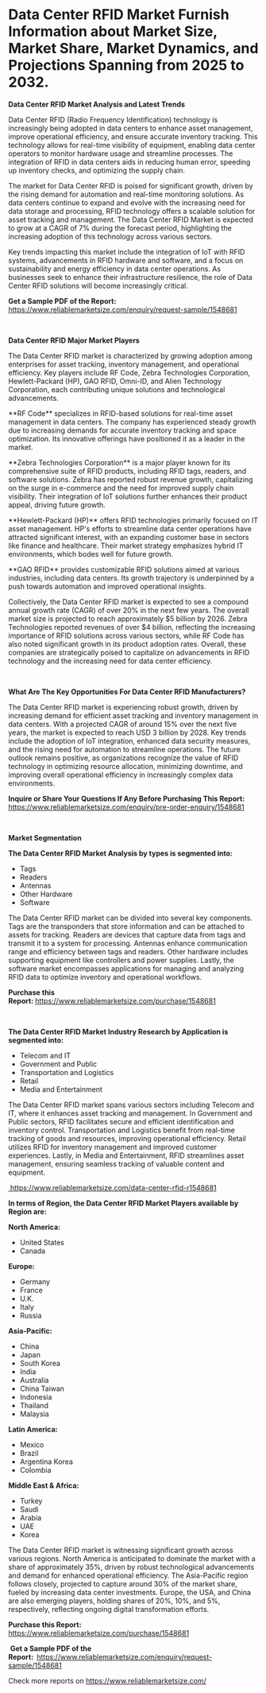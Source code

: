 <p><h1>Data Center RFID Market Furnish Information about Market Size, Market Share, Market Dynamics, and Projections Spanning from 2025 to 2032.</h1></p><p><strong>Data Center RFID Market Analysis and Latest Trends</strong></p>
<p><p>Data Center RFID (Radio Frequency Identification) technology is increasingly being adopted in data centers to enhance asset management, improve operational efficiency, and ensure accurate inventory tracking. This technology allows for real-time visibility of equipment, enabling data center operators to monitor hardware usage and streamline processes. The integration of RFID in data centers aids in reducing human error, speeding up inventory checks, and optimizing the supply chain.</p><p>The market for Data Center RFID is poised for significant growth, driven by the rising demand for automation and real-time monitoring solutions. As data centers continue to expand and evolve with the increasing need for data storage and processing, RFID technology offers a scalable solution for asset tracking and management. The Data Center RFID Market is expected to grow at a CAGR of 7% during the forecast period, highlighting the increasing adoption of this technology across various sectors.</p><p>Key trends impacting this market include the integration of IoT with RFID systems, advancements in RFID hardware and software, and a focus on sustainability and energy efficiency in data center operations. As businesses seek to enhance their infrastructure resilience, the role of Data Center RFID solutions will become increasingly critical.</p></p>
<p><strong>Get a Sample PDF of the Report:&nbsp;</strong> <a href="https://www.reliablemarketsize.com/enquiry/request-sample/1548681?utm_campaign=2393&utm_medium=2&utm_source=Github&utm_content=ia&utm_term=10032025&utm_id=data-center-rfid">https://www.reliablemarketsize.com/enquiry/request-sample/1548681</a></p>
<p>&nbsp;</p>
<p><strong>Data Center RFID Major Market Players</strong></p>
<p><p>The Data Center RFID market is characterized by growing adoption among enterprises for asset tracking, inventory management, and operational efficiency. Key players include RF Code, Zebra Technologies Corporation, Hewlett-Packard (HP), GAO RFID, Omni-ID, and Alien Technology Corporation, each contributing unique solutions and technological advancements.</p><p>**RF Code** specializes in RFID-based solutions for real-time asset management in data centers. The company has experienced steady growth due to increasing demands for accurate inventory tracking and space optimization. Its innovative offerings have positioned it as a leader in the market.</p><p>**Zebra Technologies Corporation** is a major player known for its comprehensive suite of RFID products, including RFID tags, readers, and software solutions. Zebra has reported robust revenue growth, capitalizing on the surge in e-commerce and the need for improved supply chain visibility. Their integration of IoT solutions further enhances their product appeal, driving future growth.</p><p>**Hewlett-Packard (HP)** offers RFID technologies primarily focused on IT asset management. HP's efforts to streamline data center operations have attracted significant interest, with an expanding customer base in sectors like finance and healthcare. Their market strategy emphasizes hybrid IT environments, which bodes well for future growth.</p><p>**GAO RFID** provides customizable RFID solutions aimed at various industries, including data centers. Its growth trajectory is underpinned by a push towards automation and improved operational insights.</p><p>Collectively, the Data Center RFID market is expected to see a compound annual growth rate (CAGR) of over 20% in the next few years. The overall market size is projected to reach approximately $5 billion by 2026. Zebra Technologies reported revenues of over $4 billion, reflecting the increasing importance of RFID solutions across various sectors, while RF Code has also noted significant growth in its product adoption rates. Overall, these companies are strategically poised to capitalize on advancements in RFID technology and the increasing need for data center efficiency.</p></p>
<p>&nbsp;</p>
<p><strong>What Are The Key Opportunities For Data Center RFID Manufacturers?</strong></p>
<p><p>The Data Center RFID market is experiencing robust growth, driven by increasing demand for efficient asset tracking and inventory management in data centers. With a projected CAGR of around 15% over the next five years, the market is expected to reach USD 3 billion by 2028. Key trends include the adoption of IoT integration, enhanced data security measures, and the rising need for automation to streamline operations. The future outlook remains positive, as organizations recognize the value of RFID technology in optimizing resource allocation, minimizing downtime, and improving overall operational efficiency in increasingly complex data environments.</p></p>
<p><strong>Inquire or Share Your Questions If Any Before Purchasing This Report:</strong> <a href="https://www.reliablemarketsize.com/enquiry/pre-order-enquiry/1548681?utm_campaign=2393&utm_medium=2&utm_source=Github&utm_content=ia&utm_term=10032025&utm_id=data-center-rfid">https://www.reliablemarketsize.com/enquiry/pre-order-enquiry/1548681</a></p>
<p>&nbsp;</p>
<p><strong>Market Segmentation</strong></p>
<p><strong>The Data Center RFID Market Analysis by types is segmented into:</strong></p>
<p><ul><li>Tags</li><li>Readers</li><li>Antennas</li><li>Other Hardware</li><li>Software</li></ul></p>
<p><p>The Data Center RFID market can be divided into several key components. Tags are the transponders that store information and can be attached to assets for tracking. Readers are devices that capture data from tags and transmit it to a system for processing. Antennas enhance communication range and efficiency between tags and readers. Other hardware includes supporting equipment like controllers and power supplies. Lastly, the software market encompasses applications for managing and analyzing RFID data to optimize inventory and operational workflows.</p></p>
<p><strong>Purchase this Report:&nbsp;</strong><a href="https://www.reliablemarketsize.com/purchase/1548681?utm_campaign=2393&utm_medium=2&utm_source=Github&utm_content=ia&utm_term=10032025&utm_id=data-center-rfid">https://www.reliablemarketsize.com/purchase/1548681</a></p>
<p>&nbsp;</p>
<p><strong>The Data Center RFID Market Industry Research by Application is segmented into:</strong></p>
<p><ul><li>Telecom and IT</li><li>Government and Public</li><li>Transportation and Logistics</li><li>Retail</li><li>Media and Entertainment</li></ul></p>
<p><p>The Data Center RFID market spans various sectors including Telecom and IT, where it enhances asset tracking and management. In Government and Public sectors, RFID facilitates secure and efficient identification and inventory control. Transportation and Logistics benefit from real-time tracking of goods and resources, improving operational efficiency. Retail utilizes RFID for inventory management and improved customer experiences. Lastly, in Media and Entertainment, RFID streamlines asset management, ensuring seamless tracking of valuable content and equipment.</p></p>
<p><a href="https://www.reliablemarketsize.com/data-center-rfid-r1548681?utm_campaign=2393&utm_medium=2&utm_source=Github&utm_content=ia&utm_term=10032025&utm_id=data-center-rfid">&nbsp;https://www.reliablemarketsize.com/data-center-rfid-r1548681</a></p>
<p><strong>In terms of Region, the Data Center RFID Market Players available by Region are:</strong></p>
<p>
    <p> <strong> North America: </strong>
        <ul>
            <li>United States</li>
            <li>Canada</li>
        </ul>
        </p> 
    <p> <strong> Europe: </strong>
        <ul>
            <li>Germany</li>
            <li>France</li>
            <li>U.K.</li>
            <li>Italy</li>
            <li>Russia</li>
        </ul>
        </p> 
    <p> <strong> Asia-Pacific: </strong>
        <ul>
            <li>China</li>
            <li>Japan</li>
            <li>South Korea</li>
            <li>India</li>
            <li>Australia</li>
            <li>China Taiwan</li>
            <li>Indonesia</li>
            <li>Thailand</li>
            <li>Malaysia</li>
        </ul>
        </p> 
    <p> <strong> Latin America: </strong>
        <ul>
            <li>Mexico</li>
            <li>Brazil</li>
            <li>Argentina Korea</li>
            <li>Colombia</li>
        </ul>
        </p> 
    <p> <strong> Middle East & Africa: </strong>
        <ul>
            <li>Turkey</li>
            <li>Saudi</li>
            <li>Arabia</li>
            <li>UAE</li>
            <li>Korea</li>
        </ul>
    </p>
    </p>
<p><p>The Data Center RFID market is witnessing significant growth across various regions. North America is anticipated to dominate the market with a share of approximately 35%, driven by robust technological advancements and demand for enhanced operational efficiency. The Asia-Pacific region follows closely, projected to capture around 30% of the market share, fueled by increasing data center investments. Europe, the USA, and China are also emerging players, holding shares of 20%, 10%, and 5%, respectively, reflecting ongoing digital transformation efforts.</p></p>
<p><strong>Purchase this Report: </strong><a href="https://www.reliablemarketsize.com/purchase/1548681?utm_campaign=2393&utm_medium=2&utm_source=Github&utm_content=ia&utm_term=10032025&utm_id=data-center-rfid">https://www.reliablemarketsize.com/purchase/1548681</a></p>
<p>&nbsp;<strong>Get a Sample PDF of the Report:&nbsp;&nbsp;</strong><a href="https://www.reliablemarketsize.com/enquiry/request-sample/1548681?utm_campaign=2393&utm_medium=2&utm_source=Github&utm_content=ia&utm_term=10032025&utm_id=data-center-rfid">https://www.reliablemarketsize.com/enquiry/request-sample/1548681</a></p>
<p><strong></strong></p>
<p>Check more reports on <a href="https://www.reliablemarketsize.com/?utm_campaign=2393&utm_medium=2&utm_source=Github&utm_content=ia&utm_term=10032025&utm_id=data-center-rfid">https://www.reliablemarketsize.com/</a></p>